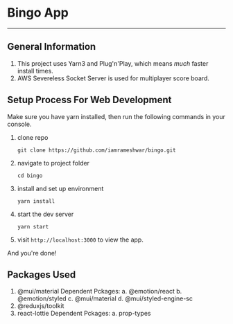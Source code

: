 # Bingo App
---
## General Information

1. This project uses Yarn3 and Plug'n'Play, which means *much* faster install times.
2. AWS Severeless Socket Server is used for multiplayer score board.
## Setup Process For Web Development
Make sure you have yarn installed, then run the following commands in your console.

1. clone repo

   `git clone https://github.com/iamrameshwar/bingo.git`

2. navigate to project folder

   `cd bingo`
2. install and set up environment

   `yarn install`
3. start the dev server

   `yarn start`
4. visit `http://localhost:3000` to view the app.

And you're done!
## Packages Used
1. @mui/material
    Dependent Pckages:
    a. @emotion/react
    b. @emotion/styled
    c. @mui/material
    d. @mui/styled-engine-sc
2. @reduxjs/toolkit
3. react-lottie
    Dependent Pckages:
        a. prop-types